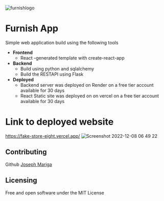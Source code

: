 ![furnishlogo](https://user-images.githubusercontent.com/56932629/206350712-46ec42f4-cf16-4ac5-89aa-7d8871a23cb7.png)
# Furnish App
Simple web application build using the following tools
- **Frontend**
  - React -generated template with create-react-app
- **Backend**
  -  Build using python and sqlalchemy
  -  Build the RESTAPI using Flask
- **Deployed**
  - Backend server was deployed on Render on a free tier account available for 30 days
  - React Static site was deployed on on vercel on a free tier account available for 30 days   
# Link to deployed website
https://fake-store-eight.vercel.app/
![Screenshot 2022-12-08 06 49 22](https://user-images.githubusercontent.com/56932629/206352548-f7387475-0d35-4481-a344-ebe9e72c44d6.png)
## Contributing
Github [Joseph Mariga](https://github.com/Mariga94)
## Licensing
Free and open software under the MIT License

